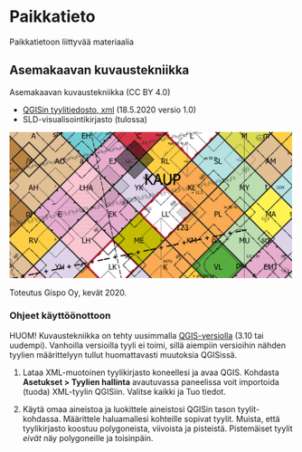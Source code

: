 # Paikkatieto
Paikkatietoon liittyvää materiaalia

## Asemakaavan kuvaustekniikka

Asemakaavan kuvaustekniikka (CC BY 4.0)
- [QGISin tyylitiedosto, xml](asemakaavamerkinnat.xml) (18.5.2020 versio 1.0)
- SLD-visualisointikirjasto (tulossa)

<img src="testiaineisto_asemakaavan_tyylit.png" width="500"/>

Toteutus Gispo Oy, kevät 2020. 

### Ohjeet käyttöönottoon

HUOM! Kuvaustekniikka on tehty uusimmalla [QGIS-versiolla](https://qgis.org/en/site/forusers/download.html) (3.10 tai uudempi). Vanhoilla versioilla tyyli ei toimi, sillä aiempiin versioihin nähden tyylien määrittelyyn tullut huomattavasti muutoksia QGISissä.

1. Lataa XML-muotoinen tyylikirjasto koneellesi ja avaa QGIS. Kohdasta **Asetukset > Tyylien hallinta** avautuvassa paneelissa voit importoida (tuoda) XML-tyylin QGISiin. Valitse kaikki ja Tuo tiedot. 

2.  Käytä omaa aineistoa ja luokittele aineistosi QGISin tason tyylit-kohdassa. Määrittele haluamallesi kohteille sopivat tyylit. Muista, että tyylikirjasto koostuu polygoneista, viivoista ja pisteistä. Pistemäiset tyylit *eivät* näy polygoneille ja toisinpäin. 
